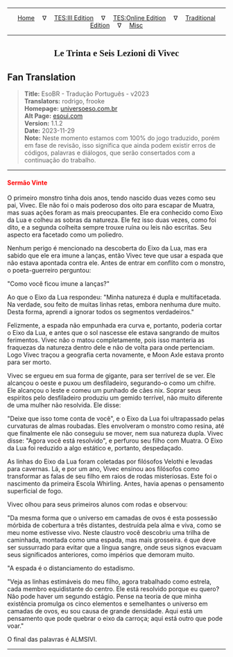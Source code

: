 
---

<!-- Jekyll Page Links -->

<center>
<a href="../../../../../index.html">Home</a>
&emsp;&nabla;&emsp;
<a href="../../../../index-tes3.html">TES:III Edition</a>
&emsp;&nabla;&emsp;
<a href="../../../../index-teso.html">TES:Online Edition</a>
&emsp;&nabla;&emsp;
<a href="../../../../index-traditional.html">Traditional Edition</a>
&emsp;&nabla;&emsp;
<a href="../../../../index-misc.html">Misc</a>
</center>

<!-- Markdown Body Below: -->

---

<center>
<h2><span style="font-family:Georgia">Le Trinta e Seis Lezioni di Vivec</span></h2>
</center>

## Fan Translation

> __Title:__ EsoBR - Tradução Português - v2023\
> __Translators:__ rodrigo, frooke\
> __Homepage:__ [universoeso.com.br][1]\
> __Alt Page:__ [esoui.com][2]\
> __Version:__ 1.1.2\
> __Date:__ 2023-11-29\
> __Note:__ Neste momento estamos com 100% do jogo traduzido, porém em fase de revisão, isso significa que ainda podem existir erros de códigos, palavras e diálogos, que serão consertados com a continuação do trabalho.

[1]: https://www.universoeso.com.br/traducao
[2]: https://www.esoui.com/downloads/info2256-EsoBR-TraduoPortugus-v2023.html

---

#### <span style="color:red">Sermão Vinte</span>

O primeiro monstro tinha dois anos, tendo nascido duas vezes como seu pai, Vivec. Ele não foi o mais poderoso dos oito para escapar de Muatra, mas suas ações foram as mais preocupantes. Ele era conhecido como Eixo da Lua e colheu as sobras da natureza. Ele fez isso duas vezes, como foi dito, e a segunda colheita sempre trouxe ruína ou leis não escritas. Seu aspecto era facetado como um poliedro.

Nenhum perigo é mencionado na descoberta do Eixo da Lua, mas era sabido que ele era imune a lanças, então Vivec teve que usar a espada que não estava apontada contra ele. Antes de entrar em conflito com o monstro, o poeta-guerreiro perguntou:

"Como você ficou imune a lanças?"

Ao que o Eixo da Lua respondeu: "Minha natureza é dupla e multifacetada. Na verdade, sou feito de muitas linhas retas, embora nenhuma dure muito. Desta forma, aprendi a ignorar todos os segmentos verdadeiros."

Felizmente, a espada não empunhada era curva e, portanto, poderia cortar o Eixo da Lua, e antes que o sol nascesse ele estava sangrando de muitos ferimentos. Vivec não o matou completamente, pois isso manteria as fraquezas da natureza dentro dele e não de volta para onde pertenciam. Logo Vivec traçou a geografia certa novamente, e Moon Axle estava pronto para ser morto.

Vivec se ergueu em sua forma de gigante, para ser terrível de se ver. Ele alcançou o oeste e puxou um desfiladeiro, segurando-o como um chifre. Ele alcançou o leste e comeu um punhado de cães nix. Soprar seus espíritos pelo desfiladeiro produziu um gemido terrível, não muito diferente de uma mulher não resolvida. Ele disse:

"Deixe que isso tome conta de você", e o Eixo da Lua foi ultrapassado pelas curvaturas de almas roubadas. Eles envolveram o monstro como resina, até que finalmente ele não conseguiu se mover, nem sua natureza dupla.
Vivec disse: "Agora você está resolvido", e perfurou seu filho com Muatra. O Eixo da Lua foi reduzido a algo estático e, portanto, despedaçado.

As linhas do Eixo da Lua foram coletadas por filósofos Velothi e levadas para cavernas. Lá, e por um ano, Vivec ensinou aos filósofos como transformar as falas de seu filho em raios de rodas misteriosas. Este foi o nascimento da primeira Escola Whirling. Antes, havia apenas o pensamento superficial de fogo.

Vivec olhou para seus primeiros alunos com rodas e observou:

"Da mesma forma que o universo em camadas de ovos é esta possessão mórbida de cobertura a três distantes, destruída pela alma e viva, como se meu nome estivesse vivo. Neste claustro você descobriu uma trilha de caminhada, montada como uma espada, mas mais grosseira. é que deve ser sussurrado para evitar que a língua sangre, onde seus signos evacuam seus significados anteriores, como impérios que demoram muito.

"A espada é o distanciamento do estadismo.

"Veja as linhas estimáveis do meu filho, agora trabalhado como estrela, cada membro equidistante do centro. Ele está resolvido porque eu quero? Não pode haver um segundo estágio. Pense na teoria de que minha existência promulga os cinco elementos e semelhantes o universo em camadas de ovos, eu sou causa de grande densidade. Aqui está um pensamento que pode quebrar o eixo da carroça; aqui está outro que pode voar."

O final das palavras é ALMSIVI.

---
